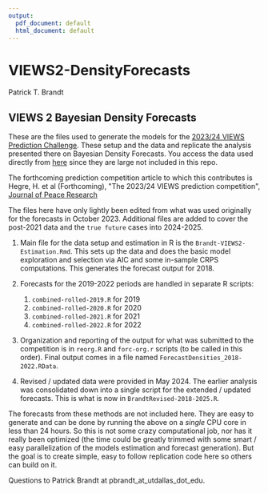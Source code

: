 ```yaml
---
output:
  pdf_document: default
  html_document: default
---
```

# VIEWS2-DensityForecasts
Patrick T. Brandt 

## VIEWS 2 Bayesian Density Forecasts

These are the files used to generate the models for the [2023/24 VIEWS Prediction Challenge](https://viewsforecasting.org/prediction-competition-2/).  These setup and the data and replicate the analysis presented there on Bayesian Density Forecasts. You access the data used directly from [here](https://www.dropbox.com/sh/yxk5w04p2e1xtqk/AACU2k5EUOuEeMq2kZ3gpZZwa?dl=0) since they are large not included in this repo.

The forthcoming prediction competition article to which this contributes is Hegre, H. et al (Forthcoming), "The 2023/24 VIEWS prediction competition", [Journal of Peace Research](https://journals.sagepub.com/home/JPR)

The files here have only lightly been edited from what was used originally for the forecasts in October 2023.  Additional files are added to cover the post-2021 data and the `true future` cases into 2024-2025.

1.  Main file for the data setup and estimation in R is the `Brandt-VIEWS2-Estimation.Rmd`.  This sets up the data and does the basic model exploration and selection via AIC and some in-sample CRPS computations.  This generates the forecast output for 2018.

2.  Forecasts for the 2019-2022 periods are handled in separate R scripts:
    1.  `combined-rolled-2019.R` for 2019
    2.  `combined-rolled-2020.R` for 2020
    3.  `combined-rolled-2021.R` for 2021
    4.  `combined-rolled-2022.R` for 2022

3.  Organization and reporting of the output for what was submitted to the competition is in `reorg.R` and `forc-org.r` scripts (to be called in this order).  Final output comes in a file named `ForecastDensities_2018-2022.RData`.
   
4.  Revised / updated data were provided in May 2024.  The earlier analysis was consolidated down into a single script for the extended / updated forecasts.  This is what is now in `BrandtRevised-2018-2025.R`.

The forecasts from these methods are not included here.  They are easy to generate and can be done by running the above on a *single* CPU core in less than 24 hours.  So this is not some crazy computational job, nor has it really been optimized (the time could be greatly trimmed with some smart / easy parallelization of the models estimation and forecast generation). But the goal is to create simple, easy to follow replication code here so others can build on it.


Questions to Patrick Brandt at pbrandt_at_utdallas_dot_edu.

